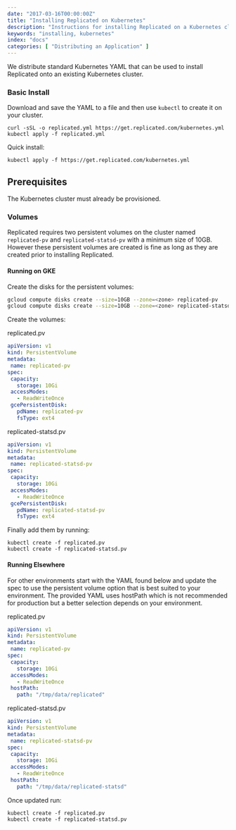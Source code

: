 ```yaml
---
date: "2017-03-16T00:00:00Z"
title: "Installing Replicated on Kubernetes"
description: "Instructions for installing Replicated on a Kubernetes cluster."
keywords: "installing, kubernetes"
index: "docs"
categories: [ "Distributing an Application" ]
---
```


We distribute standard Kubernetes YAML that can be used to install Replicated onto an existing Kubernetes cluster.

### Basic Install

Download and save the YAML to a file and then use `kubectl` to create it on your cluster.

```shell
curl -sSL -o replicated.yml https://get.replicated.com/kubernetes.yml
kubectl apply -f replicated.yml
```

Quick install:

```shell
kubectl apply -f https://get.replicated.com/kubernetes.yml
```

## Prerequisites
The Kubernetes cluster must already be provisioned.

### Volumes
Replicated requires two persistent volumes on the cluster named `replicated-pv` and `replicated-statsd-pv` with a minimum size of 10GB. However these persistent volumes are created is fine as long as they are created prior to installing Replicated.

#### Running on GKE

Create the disks for the persistent volumes:

```bash
gcloud compute disks create --size=10GB --zone=<zone> replicated-pv
gcloud compute disks create --size=10GB --zone=<zone> replicated-statsd-pv
```

Create the volumes:

replicated.pv

```yaml
apiVersion: v1
kind: PersistentVolume
metadata:
 name: replicated-pv
spec:
 capacity:
   storage: 10Gi
 accessModes:
   - ReadWriteOnce
 gcePersistentDisk:
   pdName: replicated-pv
   fsType: ext4
```

replicated-statsd.pv

```yaml
apiVersion: v1
kind: PersistentVolume
metadata:
 name: replicated-statsd-pv
spec:
 capacity:
   storage: 10Gi
 accessModes:
   - ReadWriteOnce
 gcePersistentDisk:
   pdName: replicated-statsd-pv
   fsType: ext4
```

Finally add them by running:

```shell
kubectl create -f replicated.pv
kubectl create -f replicated-statsd.pv
```

#### Running Elsewhere

For other environments start with the YAML found below and update the spec to use the persistent volume option that is best suited to your environment. The provided YAML uses hostPath which is not recommended for production but a better selection depends on your environment.

replicated.pv

```yaml
apiVersion: v1
kind: PersistentVolume
metadata:
 name: replicated-pv
spec:
 capacity:
   storage: 10Gi
 accessModes:
   - ReadWriteOnce
 hostPath:
   path: "/tmp/data/replicated"
```

replicated-statsd.pv


```yaml
apiVersion: v1
kind: PersistentVolume
metadata:
 name: replicated-statsd-pv
spec:
 capacity:
   storage: 10Gi
 accessModes:
   - ReadWriteOnce
 hostPath:
   path: "/tmp/data/replicated-statsd"
```

Once updated run:

```shell
kubectl create -f replicated.pv
kubectl create -f replicated-statsd.pv
```
